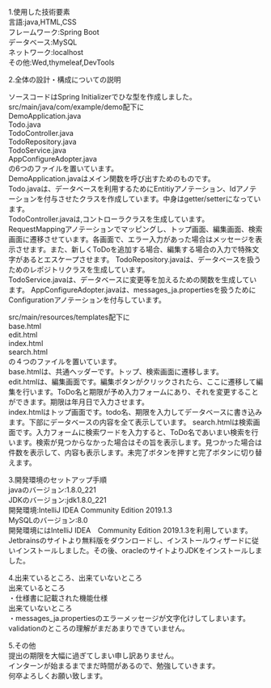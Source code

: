 1.使用した技術要素  
言語:java,HTML,CSS  
フレームワーク:Spring Boot  
データベース:MySQL  
ネットワーク:localhost  
その他:Wed,thymeleaf,DevTools 

2.全体の設計・構成についての説明

ソースコードはSpring Initializerでひな型を作成しました。  
src/main/java/com/example/demo配下に  
DemoApplication.java  
Todo.java  
TodoController.java  
TodoRepository.java  
TodoService.java  
AppConfigureAdopter.java  
の6つのファイルを置いています。  
DemoApplication.javaはメイン関数を呼び出すためのものです。  
Todo.javaは、データベースを利用するためにEntitiyアノテーション、Idアノテーションを付与させたクラスを作成しています。中身はgetter/setterになっています。  
TodoController.javaは,コントローラクラスを生成しています。RequestMappingアノテーションでマッピングし、トップ画面、編集画面、検索画面に遷移させています。各画面で、エラー入力があった場合はメッセージを表示させます。また、新しくToDoを追加する場合、編集する場合の入力で特殊文字があるとエスケープさせます。
TodoRepository.javaは、データベースを扱うためのレポジトリクラスを生成しています。  
TodoService.javaは、データベースに変更等を加えるための関数を生成しています。
AppConfigureAdopter.javaは、messages_ja.propertiesを扱うためにConfigurationアノテーションを付与しています。

src/main/resources/templates配下に  
base.html  
edit.html  
index.html  
search.html  
の４つのファイルを置いています。  
base.htmlは、共通ヘッダーです。トップ、検索画面に遷移します。  
edit.htmlは、編集画面です。編集ボタンがクリックされたら、ここに遷移して編集を行います。ToDo名と期限が予め入力フォームにあり、それを変更することができます。期限は年月日で入力させます。  
index.htmlはトップ画面です。todo名、期限を入力してデータベースに書き込みます。下部にデータベースの内容を全て表示しています。
search.htmlは検索画面です。入力フォームに検索ワードを入力すると、ToDo名であいまい検索を行います。検索が見つからなかった場合はその旨を表示します。見つかった場合は件数を表示して、内容も表示します。未完了ボタンを押すと完了ボタンに切り替えます。    

3.開発環境のセットアップ手順  
javaのバージョン:1.8.0_221  
JDKのバージョン:jdk1.8.0_221  
開発環境:IntelliJ IDEA Community Edition 2019.1.3  
MySQLのバージョン:8.0  
開発環境にはIntelliJ IDEA　Community Edition 2019.1.3を利用しています。  
Jetbrainsのサイトより無料版をダウンロードし、インストールウィザードに従いインストールしました。その後、oracleのサイトよりJDKをインストールしました。

4.出来ているところ、出来ていないところ  
出来ているところ  
・仕様書に記載された機能仕様  
出来ていないところ  
・messages_ja.propertiesのエラーメッセージが文字化けしてしまいます。validationのところの理解がまだあまりできていません。  

5.その他  
提出の期限を大幅に過ぎてしまい申し訳ありません。  
インターンが始まるまでまだ時間があるので、勉強していきます。  
何卒よろしくお願い致します。
